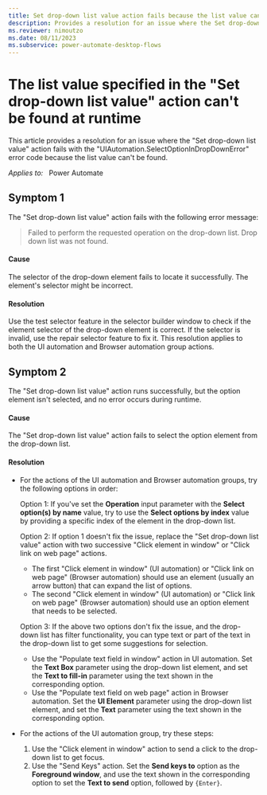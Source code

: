 ```yaml
---
title: Set drop-down list value action fails because the list value can't be found
description: Provides a resolution for an issue where the Set drop-down list value action fails because the list value can't be found.
ms.reviewer: nimoutzo
ms.date: 08/11/2023
ms.subservice: power-automate-desktop-flows
---
```

# The list value specified in the "Set drop-down list value" action can't be found at runtime

This article provides a resolution for an issue where the "Set drop-down list value" action fails with the "UIAutomation.SelectOptionInDropDownError" error code because the list value can't be found.

_Applies to:_ &nbsp; Power Automate

## Symptom 1

The "Set drop-down list value" action fails with the following error message:

> Failed to perform the requested operation on the drop-down list. Drop down list was not found.

#### Cause

The selector of the drop-down element fails to locate it successfully. The element's selector might be incorrect.

#### Resolution

Use the test selector feature in the selector builder window to check if the element selector of the drop-down element is correct. If the selector is invalid, use the repair selector feature to fix it. This resolution applies to both the UI automation and Browser automation group actions.

## Symptom 2

The "Set drop-down list value" action runs successfully, but the option element isn't selected, and no error occurs during runtime.

#### Cause

The "Set drop-down list value" action fails to select the option element from the drop-down list.

#### Resolution

- For the actions of the UI automation and Browser automation groups, try the following options in order:

  Option 1: If you've set the **Operation** input parameter with the **Select option(s) by name** value, try to use the **Select options by index** value by providing a specific index of the element in the drop-down list.

  Option 2: If option 1 doesn't fix the issue, replace the "Set drop-down list value" action with two successive "Click element in window" or "Click link on web page" actions.

  - The first "Click element in window" (UI automation) or "Click link on web page" (Browser automation) should use an element (usually an arrow button) that can expand the list of options.
  - The second "Click element in window" (UI automation) or "Click link on web page" (Browser automation) should use an option element that needs to be selected.

  Option 3: If the above two options don't fix the issue, and the drop-down list has filter functionality, you can type text or part of the text in the drop-down list to get some suggestions for selection.

  - Use the "Populate text field in window" action in UI automation. Set the **Text Box** parameter using the drop-down list element, and set the **Text to fill-in** parameter using the text shown in the corresponding option.
  - Use the "Populate text field on web page" action in Browser automation. Set the **UI Element** parameter using the drop-down list element, and set the **Text** parameter using the text shown in the corresponding option.

- For the actions of the UI automation group, try these steps:

  1. Use the "Click element in window" action to send a click to the drop-down list to get focus.
  2. Use the "Send Keys" action. Set the **Send keys to** option as the **Foreground window**, and use the text shown in the corresponding option to set the **Text to send** option, followed by `{Enter}`.
